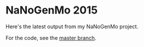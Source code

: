NaNoGenMo 2015
==============

Here's the latest output from my NaNoGenMo project.

For the code, see the [master branch][master].

[master]: https://github.com/araile/nanogenmo-atlas/tree/master
